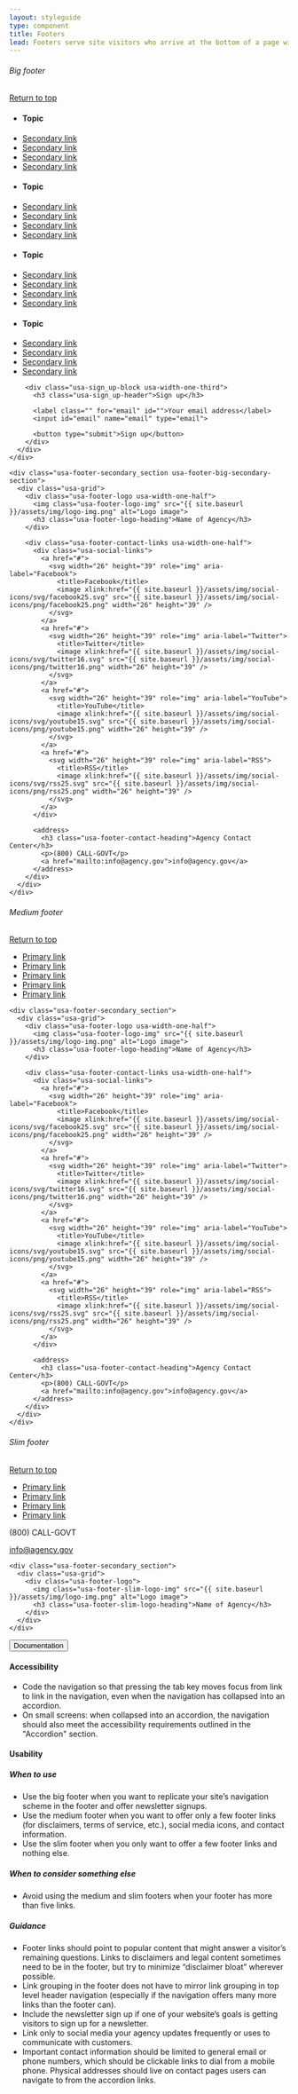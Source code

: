 ```yaml
---
layout: styleguide
type: component
title: Footers
lead: Footers serve site visitors who arrive at the bottom of a page without finding what they want.
---
```


<div class="preview">

  <h6 class="usa-heading-alt" id="big-footer">Big footer</h6>

  <footer class="usa-footer usa-footer-big usa-sans" role="contentinfo">
    <div class="usa-grid usa-footer-return-to-top">
      <a href="#">Return to top</a>
    </div>
    <div class="usa-footer-primary-section">
      <div class="usa-grid-full">
        <nav class="usa-footer-nav usa-width-two-thirds">
          <ul class="usa-unstyled-list usa-width-one-fourth usa-footer-primary-content">
            <li class="usa-footer-primary-link">
              <h4>Topic</h4>
            </li>
            <li><a href="#">Secondary link</a></li>
            <li><a href="#">Secondary link</a></li>
            <li><a href="#">Secondary link</a></li>
            <li><a href="#">Secondary link</a></li>
          </ul>
          <ul class="usa-unstyled-list usa-width-one-fourth usa-footer-primary-content">
            <li class="usa-footer-primary-link">
              <h4>Topic</h4>
            </li>
            <li><a href="#">Secondary link</a></li>
            <li><a href="#">Secondary link</a></li>
            <li><a href="#">Secondary link</a></li>
            <li><a href="#">Secondary link</a></li>
          </ul>
          <ul class="usa-unstyled-list usa-width-one-fourth usa-footer-primary-content">
            <li class="usa-footer-primary-link">
              <h4>Topic</h4>
            </li>
            <li><a href="#">Secondary link</a></li>
            <li><a href="#">Secondary link</a></li>
            <li><a href="#">Secondary link</a></li>
            <li><a href="#">Secondary link</a></li>
          </ul>
          <ul class="usa-unstyled-list usa-width-one-fourth usa-footer-primary-content">
            <li class="usa-footer-primary-link">
              <h4>Topic</h4>
            </li>
            <li><a href="#">Secondary link</a></li>
            <li><a href="#">Secondary link</a></li>
            <li><a href="#">Secondary link</a></li>
            <li><a href="#">Secondary link</a></li>
          </ul>
        </nav>

        <div class="usa-sign_up-block usa-width-one-third">
          <h3 class="usa-sign_up-header">Sign up</h3>

          <label class="" for="email" id="">Your email address</label>
          <input id="email" name="email" type="email">

          <button type="submit">Sign up</button>
        </div>
      </div>
    </div>

    <div class="usa-footer-secondary_section usa-footer-big-secondary-section">
      <div class="usa-grid">
        <div class="usa-footer-logo usa-width-one-half">
          <img class="usa-footer-logo-img" src="{{ site.baseurl }}/assets/img/logo-img.png" alt="Logo image">
          <h3 class="usa-footer-logo-heading">Name of Agency</h3>
        </div>

        <div class="usa-footer-contact-links usa-width-one-half">
          <div class="usa-social-links">
            <a href="#">
              <svg width="26" height="39" role="img" aria-label="Facebook">
                <title>Facebook</title>
                <image xlink:href="{{ site.baseurl }}/assets/img/social-icons/svg/facebook25.svg" src="{{ site.baseurl }}/assets/img/social-icons/png/facebook25.png" width="26" height="39" />
              </svg>
            </a>
            <a href="#">            
              <svg width="26" height="39" role="img" aria-label="Twitter">
                <title>Twitter</title>
                <image xlink:href="{{ site.baseurl }}/assets/img/social-icons/svg/twitter16.svg" src="{{ site.baseurl }}/assets/img/social-icons/png/twitter16.png" width="26" height="39" />
              </svg>
            </a>
            <a href="#">
              <svg width="26" height="39" role="img" aria-label="YouTube">
                <title>YouTube</title>
                <image xlink:href="{{ site.baseurl }}/assets/img/social-icons/svg/youtube15.svg" src="{{ site.baseurl }}/assets/img/social-icons/png/youtube15.png" width="26" height="39" />
              </svg>
            </a>
            <a href="#">
              <svg width="26" height="39" role="img" aria-label="RSS">
                <title>RSS</title>
                <image xlink:href="{{ site.baseurl }}/assets/img/social-icons/svg/rss25.svg" src="{{ site.baseurl }}/assets/img/social-icons/png/rss25.png" width="26" height="39" />
              </svg>
            </a>
          </div>

          <address>
            <h3 class="usa-footer-contact-heading">Agency Contact Center</h3>
            <p>(800) CALL-GOVT</p>
            <a href="mailto:info@agency.gov">info@agency.gov</a>
          </address>
        </div>
      </div>
    </div>
  </footer>

  <h6 class="usa-heading-alt" id="medium-footer">Medium footer</h6>

  <footer class="usa-footer usa-footer-medium usa-sans" role="contentinfo">
    <div class="usa-grid usa-footer-return-to-top">
      <a href="#">Return to top</a>
    </div>
    <div class="usa-footer-primary-section">
      <div class="usa-grid-full">
        <nav class="usa-footer-nav">
          <ul class="usa-unstyled-list">
            <li class="usa-width-one-sixth usa-footer-primary-content">
              <a class="usa-footer-primary-link" href="#">Primary link</a>
            </li>
            <li class="usa-width-one-sixth usa-footer-primary-content">
              <a class="usa-footer-primary-link" href="#">Primary link</a>
            </li>
            <li class="usa-width-one-sixth usa-footer-primary-content">
              <a class="usa-footer-primary-link" href="#">Primary link</a>
            </li>
            <li class="usa-width-one-sixth usa-footer-primary-content">
              <a class="usa-footer-primary-link" href="#">Primary link</a>
            </li>
            <li class="usa-width-one-sixth usa-footer-primary-content">
              <a class="usa-footer-primary-link" href="#">Primary link</a>
            </li>                    
          </ul>
        </nav>
      </div>
    </div>

    <div class="usa-footer-secondary_section">
      <div class="usa-grid">
        <div class="usa-footer-logo usa-width-one-half">
          <img class="usa-footer-logo-img" src="{{ site.baseurl }}/assets/img/logo-img.png" alt="Logo image">
          <h3 class="usa-footer-logo-heading">Name of Agency</h3>
        </div>

        <div class="usa-footer-contact-links usa-width-one-half">
          <div class="usa-social-links">
            <a href="#">
              <svg width="26" height="39" role="img" aria-label="Facebook">
                <title>Facebook</title>
                <image xlink:href="{{ site.baseurl }}/assets/img/social-icons/svg/facebook25.svg" src="{{ site.baseurl }}/assets/img/social-icons/png/facebook25.png" width="26" height="39" />
              </svg>
            </a>
            <a href="#">            
              <svg width="26" height="39" role="img" aria-label="Twitter">
                <title>Twitter</title>
                <image xlink:href="{{ site.baseurl }}/assets/img/social-icons/svg/twitter16.svg" src="{{ site.baseurl }}/assets/img/social-icons/png/twitter16.png" width="26" height="39" />
              </svg>
            </a>
            <a href="#">
              <svg width="26" height="39" role="img" aria-label="YouTube">
                <title>YouTube</title>
                <image xlink:href="{{ site.baseurl }}/assets/img/social-icons/svg/youtube15.svg" src="{{ site.baseurl }}/assets/img/social-icons/png/youtube15.png" width="26" height="39" />
              </svg>
            </a>
            <a href="#">
              <svg width="26" height="39" role="img" aria-label="RSS">
                <title>RSS</title>
                <image xlink:href="{{ site.baseurl }}/assets/img/social-icons/svg/rss25.svg" src="{{ site.baseurl }}/assets/img/social-icons/png/rss25.png" width="26" height="39" />
              </svg>
            </a>
          </div>

          <address>
            <h3 class="usa-footer-contact-heading">Agency Contact Center</h3>
            <p>(800) CALL-GOVT</p>
            <a href="mailto:info@agency.gov">info@agency.gov</a>
          </address>
        </div>
      </div>
    </div>
  </footer>

  <h6 class="usa-heading-alt" id="slim-footer">Slim footer</h6>

  <footer class="usa-footer usa-footer-slim usa-sans" role="contentinfo">
    <div class="usa-grid usa-footer-return-to-top">
      <a href="#">Return to top</a>
    </div>
    <div class="usa-footer-primary-section">
      <div class="usa-grid-full">
        <nav class="usa-footer-nav usa-width-two-thirds">
          <ul class="usa-unstyled-list">
            <li class="usa-width-one-fourth usa-footer-primary-content">
              <a class="usa-footer-primary-link" href="#">Primary link</a>
            </li>
            <li class="usa-width-one-fourth usa-footer-primary-content">
              <a class="usa-footer-primary-link" href="#">Primary link</a>
            </li>
            <li class="usa-width-one-fourth usa-footer-primary-content">
              <a class="usa-footer-primary-link" href="#">Primary link</a>
            </li>
            <li class="usa-width-one-fourth usa-footer-primary-content">
              <a class="usa-footer-primary-link" href="#">Primary link</a>
            </li>
          </ul>
        </nav>
        <div class="usa-width-one-sixth usa-footer-primary-content">
          <p>(800) CALL-GOVT</p>
        </div>
        <div class="usa-width-one-sixth usa-footer-primary-content">
          <a href="mailto:info@agency.gov">info@agency.gov</a>
        </div>          
      </div>
    </div>

    <div class="usa-footer-secondary_section">
      <div class="usa-grid">
        <div class="usa-footer-logo">
          <img class="usa-footer-slim-logo-img" src="{{ site.baseurl }}/assets/img/logo-img.png" alt="Logo image">
          <h3 class="usa-footer-slim-logo-heading">Name of Agency</h3>
        </div>
      </div>
    </div>
  </footer>
</div>

<div class="usa-accordion-bordered usa-accordion-docs">
  <button class="usa-button-unstyled usa-accordion-button"
      aria-expanded="true" aria-controls="collapsible-0">
    Documentation
  </button>
  <div id="collapsible-0" aria-hidden="false" class="usa-accordion-content">
    <h4 class="usa-heading">Accessibility</h4>
    <ul class="usa-content-list">
      <li>Code the navigation so that pressing the tab key moves focus from link to link in the navigation, even when the navigation has collapsed into an accordion.</li>
      <li>On small screens: when collapsed into an accordion, the navigation should also meet the accessibility requirements outlined in the "Accordion" section.</li>
    </ul>
    <h4 class="usa-heading">Usability</h4>
    <h5>When to use</h5>
    <ul class="usa-content-list">
      <li>Use the big footer when you want to replicate your site’s navigation scheme in the footer and offer newsletter signups.</li>
      <li>Use the medium footer when you want to offer only a few footer links (for disclaimers, terms of service, etc.), social media icons, and contact information.</li>
      <li>Use the slim footer when you only want to offer a few footer links and nothing else.</li>
    </ul>
    <h5>When to consider something else</h5>
    <ul class="usa-content-list">
      <li>Avoid using the medium and slim footers when your footer has more than five links.</li>
    </ul>
    <h5>Guidance</h5>
    <ul class="usa-content-list">
      <li>Footer links should point to popular content that might answer a visitor’s remaining questions. Links to disclaimers and legal content sometimes need to be in the footer, but try to minimize “disclaimer bloat” wherever possible.</li>
      <li>Link grouping in the footer does not have to mirror link grouping in top level header navigation (especially if the navigation offers many more links than the footer can).</li>
      <li>Include the newsletter sign up if one of your website’s goals is getting visitors to sign up for a newsletter.</li>
      <li>Link only to social media your agency updates frequently or uses to communicate with customers.</li>
      <li>Important contact information should be limited to general email or phone numbers, which should be clickable links to dial from a mobile phone. Physical addresses should live on contact pages users can navigate to from the accordion links.</li>
    </ul>
  </div>
</div>
